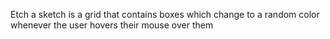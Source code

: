 Etch a sketch is a grid that contains boxes which change to a random color whenever the user hovers their mouse over them